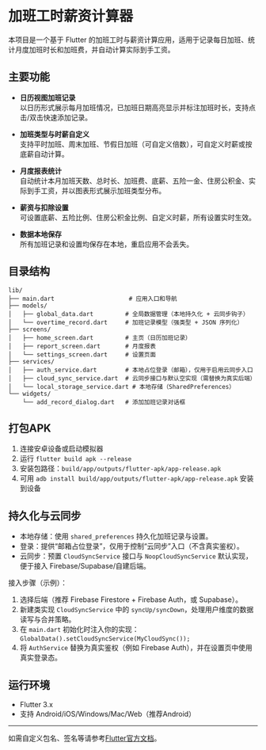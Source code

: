 # 加班工时薪资计算器

本项目是一个基于 Flutter 的加班工时与薪资计算应用，适用于记录每日加班、统计月度加班时长和加班费，并自动计算实际到手工资。

## 主要功能

- **日历视图加班记录**  
  以日历形式展示每月加班情况，已加班日期高亮显示并标注加班时长，支持点击/双击快速添加记录。

- **加班类型与时薪自定义**  
  支持平时加班、周末加班、节假日加班（可自定义倍数），可自定义时薪或按底薪自动计算。

- **月度报表统计**  
  自动统计本月加班天数、总时长、加班费、底薪、五险一金、住房公积金、实际到手工资，并以图表形式展示加班类型分布。

- **薪资与扣除设置**  
  可设置底薪、五险比例、住房公积金比例、自定义时薪，所有设置实时生效。

- **数据本地保存**  
  所有加班记录和设置均保存在本地，重启应用不会丢失。

## 目录结构

```
lib/
├── main.dart                     # 应用入口和导航
├── models/
│   ├── global_data.dart         # 全局数据管理（本地持久化 + 云同步钩子）
│   └── overtime_record.dart     # 加班记录模型（强类型 + JSON 序列化）
├── screens/
│   ├── home_screen.dart         # 主页（日历加班记录）
│   ├── report_screen.dart       # 月度报表
│   └── settings_screen.dart     # 设置页面
├── services/
│   ├── auth_service.dart        # 本地占位登录（邮箱），仅用于启用云同步入口
│   ├── cloud_sync_service.dart  # 云同步接口与默认空实现（需替换为真实后端）
│   └── local_storage_service.dart # 本地存储（SharedPreferences）
└── widgets/
    └── add_record_dialog.dart   # 添加加班记录对话框
```

## 打包APK

1. 连接安卓设备或启动模拟器
2. 运行 `flutter build apk --release`
3. 安装包路径：`build/app/outputs/flutter-apk/app-release.apk`
4. 可用 `adb install build/app/outputs/flutter-apk/app-release.apk` 安装到设备

## 持久化与云同步

- 本地存储：使用 `shared_preferences` 持久化加班记录与设置。
- 登录：提供“邮箱占位登录”，仅用于控制“云同步”入口（不含真实鉴权）。
- 云同步：预置 `CloudSyncService` 接口与 `NoopCloudSyncService` 默认实现，便于接入 Firebase/Supabase/自建后端。

接入步骤（示例）：

1. 选择后端（推荐 Firebase Firestore + Firebase Auth，或 Supabase）。
2. 新建类实现 `CloudSyncService` 中的 `syncUp/syncDown`，处理用户维度的数据读写与合并策略。
3. 在 `main.dart` 初始化时注入你的实现：`GlobalData().setCloudSyncService(MyCloudSync());`
4. 将 `AuthService` 替换为真实鉴权（例如 Firebase Auth），并在设置页中使用真实登录态。

## 运行环境

- Flutter 3.x
- 支持 Android/iOS/Windows/Mac/Web（推荐Android）

---

如需自定义包名、签名等请参考[Flutter官方文档](https://docs.flutter.dev/deployment/android)。

